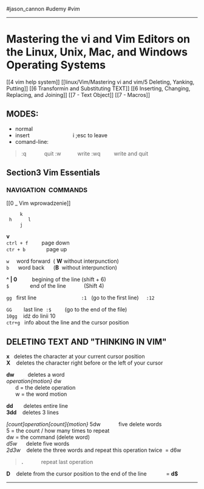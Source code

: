 #jason_cannon  #udemy  #vim 

----
# Mastering the vi and Vim Editors on the Linux, Unix, Mac, and Windows Operating Systems

[[4 vim help system]]
[[linux/Vim/Mastering vi and vim/5 Deleting, Yanking, Putting]]
[[6 Transformin and Substituting TEXT]]
[[6 Inserting, Changing, Replacing, and Joining]]
[[7 - Text Object]]
[[7 - Macros]]


## MODES:
-   normal  
-   insert                             i ;esc to leave  
-   comand-line:  
>:q            quit
>:w           write
>:wq         write and quit  


## Section3 Vim Essentials  
### NAVIGATION  COMMANDS  
[[0 _ Vim wprowadzenie]]
```
	 k  
 h      l 
     j  
```

**v**  
`ctrl + f`         page down   
`ctr + b`               page up  

`w`     word forward  ( **W** without interpunction)  
`b`      word back       (**B**  without interpunction)  

  
**^ | 0**          begining of the line (shift + 6)  
`$`               end of the line            (Shift 4)  
 
 `gg`        first line                              
 `:1`         (go to the first line)    
 `:12`   

`GG`        last line 
`:$`         (go to the end of the file)  
`10gg`    idź do linii 10  
`ctr+g`   info about the line and the cursor position  

  
## DELETING TEXT AND "THINKING IN VIM"  

**x**    deletes the character at your current cursor position  
**X**    deletes the character right before or the left of your cursor  

**dw**         deletes a word  
*operation{motion}*
	dw  
	       d = the delete operation  
	       w = the word motion  

**dd**       deletes entire line  
**3dd**    deletes 3 lines   

*[count]operation[count]{motion}*
5dw            five delete words  
5 = the count / how many times to repeat  
dw = the command (delete word)  
*d5w*      delete five words  
*2d3w*    delete the three words and repeat this operation twice  = d6w  

>**.**            repeat last operation  

**D**     delete from the cursor position to the end of the line             = **d$**  


---
